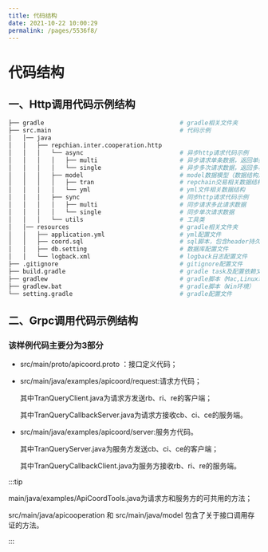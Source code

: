 ```yaml
---
title: 代码结构
date: 2021-10-22 10:00:29
permalink: /pages/5536f8/
---
```

# 代码结构

## 一、Http调用代码示例结构

```bash
├── gradle                                      # gradle相关文件夹
├── src.main                                    # 代码示例
│   │── java                                                    
│   │   ├── repchian.inter.cooperation.http     
│   │   │   └── async                           # 异步http请求代码示例
│   │   │   │   ├── multi                       # 异步请求单条数据，返回单条数据
│   │   │   │   └── single                      # 异步多次请求数据，返回多次请求数据
│   │   │   ├── model                           # model数据模型（数据结构）
│   │   │   │   ├── tran                        # repchain交易相关数据结构
│   │   │   │   └── yml                         # yml文件相关数据结构
│   │   │   ├── sync                            # 同步http请求代码示例
│   │   │   │   ├── multi                       # 同步请求多此请求数据
│   │   │   │   └── single                      # 同步单次请求数据
│   │   │   └── utils                           # 工具类
│   │── resources								# gradle相关文件夹
│   │   ├── application.yml					    # yml配置文件
│   │   ├── coord.sql     					    # sql脚本，包含header持久化数据结构
│   │   ├── db.setting     					    # 数据库配置文件
│   │   └── logback.xml   					    # logback日志配置文件
├── .gitignore   					    		# gitignore配置文件
├── build.gradle   					    		# gradle task及配置依赖文件，增加和修改依赖在此文件进行配置
├── gradlew   					    			# gradle脚本（Mac,Linux环境）
├── gradlew.bat   					    		# gradle脚本（Win环境）
└── setting.gradle   					    	# gradle配置文件
```

## 二、Grpc调用代码示例结构

### 该样例代码主要分为3部分

* src/main/proto/apicoord.proto ：接口定义代码；

* src/main/java/examples/apicoord/request:请求方代码；

  其中TranQueryClient.java为请求方发送rb、ri、re的客户端；

  其中TranQueryCallbackServer.java为请求方接收cb、ci、ce的服务端。

* src/main/java/examples/apicoord/server:服务方代码。

  其中TranQueryServer.java为服务方发送cb、ci、ce的客户端；

  其中TranQueryCallbackClient.java为服务方接收rb、ri、re的服务端。

:::tip

main/java/examples/ApiCoordTools.java为请求方和服务方的可共用的方法；

src/main/java/apicooperation 和 src/main/java/model 包含了关于接口调用存证的方法。

:::

